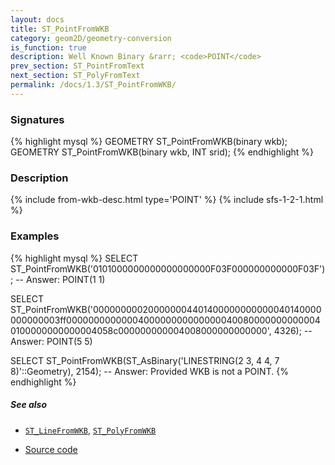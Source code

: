 ```yaml
---
layout: docs
title: ST_PointFromWKB
category: geom2D/geometry-conversion
is_function: true
description: Well Known Binary &rarr; <code>POINT</code>
prev_section: ST_PointFromText
next_section: ST_PolyFromText
permalink: /docs/1.3/ST_PointFromWKB/
---
```


### Signatures

{% highlight mysql %}
GEOMETRY ST_PointFromWKB(binary wkb);
GEOMETRY ST_PointFromWKB(binary wkb, INT srid);
{% endhighlight %}

### Description

{% include from-wkb-desc.html type='POINT' %}
{% include sfs-1-2-1.html %}

### Examples

{% highlight mysql %}
SELECT ST_PointFromWKB('0101000000000000000000F03F000000000000F03F');
-- Answer: POINT(1 1)

SELECT ST_PointFromWKB('000000000200000004401400000000000040140000000000003ff00000000000004000000000000000400800000000000040100000000000004058c000000000004008000000000000', 4326);
-- Answer: POINT(5 5)

SELECT ST_PointFromWKB(ST_AsBinary('LINESTRING(2 3, 4 4, 7 8)'::Geometry), 2154);
-- Answer: Provided WKB is not a POINT.
{% endhighlight %}

##### See also

* [`ST_LineFromWKB`](../ST_LineFromWKB), [`ST_PolyFromWKB`](../ST_PolyFromWKB)

* <a href="https://github.com/orbisgis/h2gis/blob/v1.3.0/h2gis-functions/src/main/java/org/h2gis/functions/spatial/convert/ST_PointFromWKB.java" target="_blank">Source code</a>
